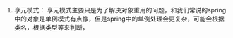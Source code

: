 


1. 享元模式：
    享元模式主要只是为了解决对象重用的问题，和我们常说的spring中的对象是单例模式有点像，但是spring中的单例处理会更复杂，可能会根据类名，根据类型等来判断，
    